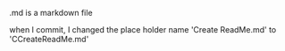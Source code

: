 .md is a markdown file

when I commit, I changed the place holder name 'Create ReadMe.md' to 'CCreateReadMe.md'
